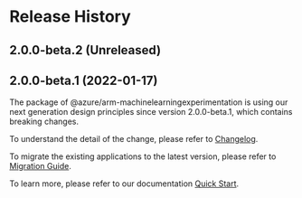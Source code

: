 # Release History

## 2.0.0-beta.2 (Unreleased) 

## 2.0.0-beta.1 (2022-01-17)

The package of @azure/arm-machinelearningexperimentation is using our next generation design principles since version 2.0.0-beta.1, which contains breaking changes.

To understand the detail of the change, please refer to [Changelog](https://aka.ms/js-track2-changelog).

To migrate the existing applications to the latest version, please refer to [Migration Guide](https://aka.ms/js-track2-migration-guide).

To learn more, please refer to our documentation [Quick Start](https://aka.ms/js-track2-quickstart).

